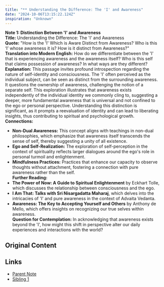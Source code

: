 ```yaml
---
title: "** Understanding the Difference: The 'I' and Awareness"
date: "2024-10-06T13:15:22.124Z"
inspiration: "Unknown"
---
```



**Note 1: Distinction Between 'I' and Awareness**  
**Title:** Understanding the Difference: The 'I' and Awareness  
**Quote:** "How is the 'I' Which is Aware Distinct from Awareness? Who is this ‘I’ whose awareness it is? How is it distinct from Awareness?"  
**Translation into Modern English:** How do we differentiate between the 'I' that is experiencing awareness and the awareness itself? Who is this self that claims possession of awareness? In what ways are they different?  
**Explanation:** This passage invites profound introspection regarding the nature of self-identity and consciousness. The 'I' often perceived as the individual subject, can be seen as distinct from the surrounding awareness. It questions the ownership of awareness, challenging the notion of a separate self. This exploration illustrates that awareness exists independently of the individual identity we commonly cling to, suggesting a deeper, more fundamental awareness that is universal and not confined to the ego or personal perspective. Understanding this distinction is significant, as it prompts a reevaluation of identity and can lead to liberating insights, thus contributing to spiritual and psychological growth.  
**Connections:**  
- **Non-Dual Awareness:** This concept aligns with teachings in non-dual philosophies, which emphasize that awareness itself transcends the sense of self, thereby suggesting a unity of all existence.  
- **Ego and Self-Realization:** The exploration of self-perception in the context of spirituality reflects larger dialogues around the ego's role in personal turmoil and enlightenment.  
- **Mindfulness Practices:** Practices that enhance our capacity to observe thoughts without attachment, fostering a connection with pure awareness rather than the self.  
**Further Reading:**  
- **The Power of Now: A Guide to Spiritual Enlightenment** by Eckhart Tolle, which discusses the relationship between consciousness and the ego.  
- **I Am That: Talks with Sri Nisargadatta Maharaj**, which delves into the intricacies of 'I' and pure awareness in the context of Advaita Vedanta.  
- **Awareness: The Key to Accepting Yourself and Others** by Anthony de Mello, which offers insights on recognizing our true selves within awareness.  
**Question for Contemplation:** In acknowledging that awareness exists beyond the 'I', how might this shift in perspective alter our daily experiences and interactions with the world?

## Original Content



## Links

- [Parent Note](/parent-note.md)
- [Sibling 1](/zettel1.md)
